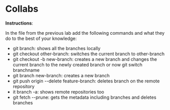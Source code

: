 # Collabs

**Instructions**: 

In the file from the previous lab add the following commands and what they do to the best of your knowledge:

- git branch: shows all the branches locally
- git checkout other-branch: switches the current branch to other-branch
- git checkout -b new-branch: creates a new branch and changes the current branch to the newly created branch or now git switch branchname
- git branch new-branch: creates a new branch
- git push origin --delete feature-branch: deletes branch on the remote repository
- it branch -a: shows remote repositories too
- git fetch --prune: gets the metadata including branches and deletes branches
